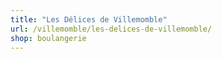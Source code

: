 ```yaml
---
title: "Les Délices de Villemomble"
url: /villemomble/les-delices-de-villemomble/
shop: boulangerie
---
```

